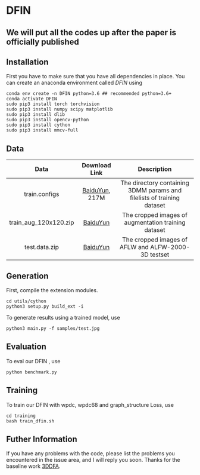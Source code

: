 # DFIN 
## We will put all the codes up after the paper is officially published
## Installation
First you have to make sure that you have all dependencies in place.
You can create an anaconda environment called *DFIN* using

```
conda env create -n DFIN python=3.6 ## recommended python=3.6+
conda activate DFIN
sudo pip3 install torch torchvision 
sudo pip3 install numpy scipy matplotlib
sudo pip3 install dlib
sudo pip3 install opencv-python
sudo pip3 install cython
sudo pip3 install mmcv-full
```
## Data
| Data      | Download Link | Description     |
| :---:        |    :----:   |          :---: |
| train.configs      | [BaiduYun](https://pan.baidu.com/s/1ozZVs26-xE49sF7nystrKQ#list/path=%2F), 217M       |The directory containing 3DMM params and filelists of training dataset   |
| train_aug_120x120.zip   | [BaiduYun](https://pan.baidu.com/s/19QNGst2E1pRKL7Dtx_L1MA)        | The cropped images of augmentation training dataset   |
| test.data.zip   | [BaiduYun](https://pan.baidu.com/s/1DTVGCG5k0jjjhOc8GcSLOw )       | The cropped images of AFLW and ALFW-2000-3D testset      |
## Generation
First, compile the extension modules.
```
cd utils/cython
python3 setup.py build_ext -i
```
To generate results using a trained model, use
```
python3 main.py -f samples/test.jpg 
```
## Evaluation
To eval our DFIN , use
```
python benchmark.py
```
## Training
To train our DFIN with wpdc, wpdc68 and graph_structure Loss, use
```
cd training
bash train_dfin.sh
```
## Futher Information
If you have any problems with the code, please list the problems you encountered in the issue area, and I will reply you soon. Thanks for the baseline work [3DDFA](https://github.com/cleardusk/3DDFA).
